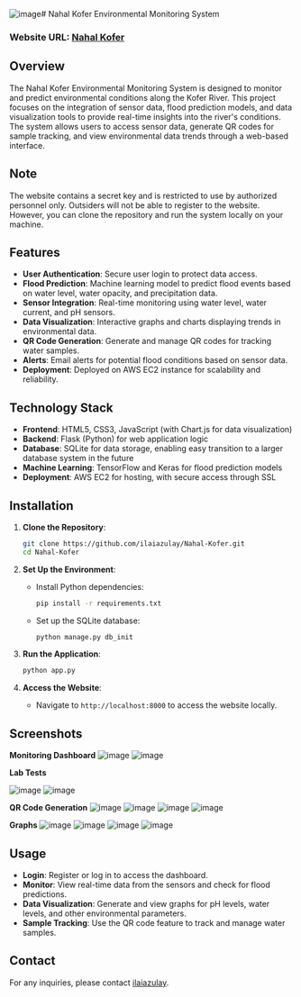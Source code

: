 ![image](https://github.com/user-attachments/assets/8bf82f7e-2ae0-4d3f-b525-cf486692c764)# Nahal Kofer Environmental Monitoring System

### Website URL: [Nahal Kofer](https://nahalkofer.us.to/)

## Overview

The Nahal Kofer Environmental Monitoring System is designed to monitor and predict environmental conditions along the Kofer River. This project focuses on the integration of sensor data, flood prediction models, and data visualization tools to provide real-time insights into the river's conditions. The system allows users to access sensor data, generate QR codes for sample tracking, and view environmental data trends through a web-based interface.

## Note

The website contains a secret key and is restricted to use by authorized personnel only. Outsiders will not be able to register to the website. However, you can clone the repository and run the system locally on your machine.

## Features

- **User Authentication**: Secure user login to protect data access.
- **Flood Prediction**: Machine learning model to predict flood events based on water level, water opacity, and precipitation data.
- **Sensor Integration**: Real-time monitoring using water level, water current, and pH sensors.
- **Data Visualization**: Interactive graphs and charts displaying trends in environmental data.
- **QR Code Generation**: Generate and manage QR codes for tracking water samples.
- **Alerts**: Email alerts for potential flood conditions based on sensor data.
- **Deployment**: Deployed on AWS EC2 instance for scalability and reliability.

## Technology Stack

- **Frontend**: HTML5, CSS3, JavaScript (with Chart.js for data visualization)
- **Backend**: Flask (Python) for web application logic
- **Database**: SQLite for data storage, enabling easy transition to a larger database system in the future
- **Machine Learning**: TensorFlow and Keras for flood prediction models
- **Deployment**: AWS EC2 for hosting, with secure access through SSL

## Installation

1. **Clone the Repository**:
   ```bash
   git clone https://github.com/ilaiazulay/Nahal-Kofer.git
   cd Nahal-Kofer
   ```

2. **Set Up the Environment**:
   - Install Python dependencies:
     ```bash
     pip install -r requirements.txt
     ```
   - Set up the SQLite database:
     ```bash
     python manage.py db_init
     ```

3. **Run the Application**:
   ```bash
   python app.py
   ```

4. **Access the Website**:
   - Navigate to `http://localhost:8000` to access the website locally.
  
## Screenshots

**Monitoring Dashboard**
![image](https://github.com/user-attachments/assets/7167f434-dc42-423b-890b-0466aa55f951)
![image](https://github.com/user-attachments/assets/5f83a5ba-ab3c-4289-aedc-43dd2a48bf32)

**Lab Tests**

![image](https://github.com/user-attachments/assets/2b3caadc-3ffa-4700-8066-bf74edd37aa9)
![image](https://github.com/user-attachments/assets/8f365ac4-7ab0-41eb-a17b-aa145cd3a895)

**QR Code Generation**
![image](https://github.com/user-attachments/assets/69631348-a278-4abf-8e02-fa7ca1caf34c)
![image](https://github.com/user-attachments/assets/601a5d3f-6140-48c0-a663-2a903fa3a80d)
![image](https://github.com/user-attachments/assets/410ccf92-78d0-43bb-bf12-c822bce22a69)
![image](https://github.com/user-attachments/assets/4c62bb57-332d-4a6a-9450-4c71dd52f508)

**Graphs**
![image](https://github.com/user-attachments/assets/46166673-3adc-4190-9f80-9cca19865aad)
![image](https://github.com/user-attachments/assets/dfb5204d-0c45-4fa1-8cf8-04548fd78890)
![image](https://github.com/user-attachments/assets/e1401d16-b120-4f96-8f86-53d18e2a5ae8)
![image](https://github.com/user-attachments/assets/796471ea-aa43-4bb8-adf2-ba34944ed324)



## Usage

- **Login**: Register or log in to access the dashboard.
- **Monitor**: View real-time data from the sensors and check for flood predictions.
- **Data Visualization**: Generate and view graphs for pH levels, water levels, and other environmental parameters.
- **Sample Tracking**: Use the QR code feature to track and manage water samples.

## Contact

For any inquiries, please contact [ilaiazulay](https://github.com/ilaiazulay).
